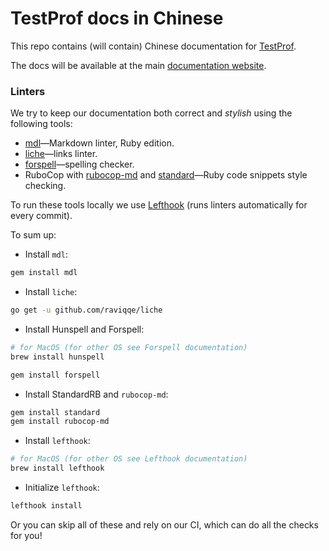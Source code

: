# TestProf docs in Chinese

This repo contains (will contain) Chinese documentation for [TestProf][].

The docs will be available at the main [documentation website](https://test-prof.evilmartians.io/).

### Linters

We try to keep our documentation both correct and _stylish_ using the following tools:

- [mdl](https://github.com/markdownlint/markdownlint)—Markdown linter, Ruby edition.
- [liche](https://github.com/raviqqe/liche)—links linter.
- [forspell](https://github.com/kkuprikov/forspell)—spelling checker.
- RuboCop with [rubocop-md](https://github.com/rubocop-hq/rubocop-md) and [standard](https://github.com/testdouble/standard)—Ruby code snippets style checking.

To run these tools locally we use [Lefthook](https://github.com/Arkweid/lefthook) (runs linters automatically for every commit).

To sum up:

- Install `mdl`:

```sh
gem install mdl
```

- Install `liche`:

```sh
go get -u github.com/raviqqe/liche
```

- Install Hunspell and Forspell:

```sh
# for MacOS (for other OS see Forspell documentation)
brew install hunspell

gem install forspell
```

- Install StandardRB and `rubocop-md`:

```sh
gem install standard
gem install rubocop-md
```

- Install `lefthook`:

```sh
# for MacOS (for other OS see Lefthook documentation)
brew install lefthook
```

- Initialize `lefthook`:

```sh
lefthook install
```

Or you can skip all of these and rely on our CI, which can do all the checks for you!

[TestProf]: https://github.com/test-prof/test-prof

